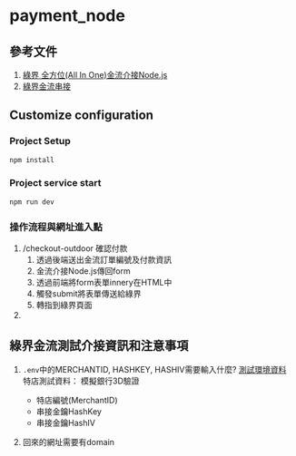 # payment_node

## 參考文件

1. [綠界 全方位(All In One)金流介接Node.js ](https://github.com/ECPay/ECPayAIO_Node.js/)
2. [綠界金流串接](https://medium.com/@94jillian/%E7%B6%A0%E7%95%8C%E9%87%91%E6%B5%81%E4%B8%B2%E6%8E%A5-express-node-js-mongodb-atlas-%E4%B8%8D%E7%94%A8%E7%B6%A0%E7%95%8Csdk-%E5%9C%9F%E6%B3%95%E7%85%89%E9%8B%BC%E6%8E%A5%E8%B5%B7%E4%BE%86-731ac2d475af)



## Customize configuration

### Project Setup

```sh
npm install
```

### Project service start
```sh
npm run dev
```

### 操作流程與網址進入點

1. /checkout-outdoor 確認付款
   1. 透過後端送出金流訂單編號及付款資訊
   2. 金流介接Node.js傳回form
   3. 透過前端將form表單innery在HTML中
   4. 觸發submit將表單傳送給綠界
   5. 轉指到綠界頁面
2. 



##  綠界金流測試介接資訊和注意事項
1. `.env`中的MERCHANTID, HASHKEY, HASHIV需要輸入什麼?
  [測試環境資料](https://developers.ecpay.com.tw/?p=2856)
  特店測試資料： 模擬銀行3D驗證

     - 特店編號(MerchantID)
     - 串接金鑰HashKey
     - 串接金鑰HashIV
2. 回來的網址需要有domain
